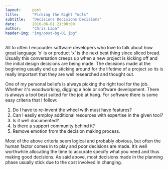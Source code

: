 ```yaml
---
layout:     post
title:      "Picking the Right Tools"
subtitle:   "Decisions Decisions Decisions"
date:       2016-06-01 21:00:00
author:     "Chris Lapa"
header-img: "img/post-bg-01.jpg"
---
```


All to often I encounter software developers who love to talk about how great language ‘x’ is or product ‘x’ is the next best thing since sliced
bread. Usually this conversation creeps up when a new project is kicking off and the initial design decisions are being made. The decisions made at
the beginning usually end up sticking around for the lifetime of a project so its is really important that they are well researched and thought out.


One of my personal beliefs is always picking the right tool for the job. Whether it's woodworking, digging a hole or software development. There is
always a tool best suited for the job at hang. For software there is some easy criteria that I follow:

1. Do I have to re-invent the wheel with must have features?
2. Can I easily employ additional resources with expertise in the given tool?
3. Is it well documented?
4. Is there a support community behind it?
5. Remove emotion from the decision making process.


Most of the above criteria seem logical and probably obvious, but often the human factor comes in to play and poor decisions are made. It’s well
worthwhile allocating the time to accurate specify what you need and thus making good decisions. As said above, most decisions made in the planning
phase usually stick due to the cost involved in changing.
